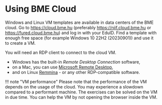 # Using BME Cloud

Windows and Linux VM templates are available in data centers of the BME cloud. Go to <https://cloud.bme.hu> (preferably <https://niif.cloud.bme.hu> or <https://fured.cloud.bme.hu>) and log in with your EduID. Find a template with enough free space (for example Windows 10 22H2 (20230901)) and use it to create a VM.

You will need an RDP client to connect to the cloud VM.

- Windows has the built-in _Remote Desktop Connection_ software,
- on a Mac, you can use [Microsoft Remote Desktop](https://apps.apple.com/us/app/microsoft-remote-desktop-10/id1295203466?mt=12),
- and on Linux [Remmina](https://remmina.org/how-to-install-remmina/) - or any other RDP-compatible software.

!!! note "VM performance"
    Please note that the performance of the VM depends on the usage of the cloud. You may experience a slowdown compared to a performant machine. The exercises can be solved on the VM in due time. You can help the VM by not opening the browser inside the VM.
